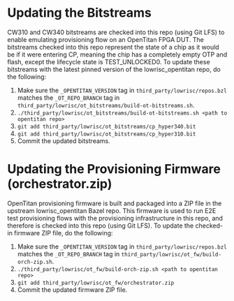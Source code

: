 # Updating the Bitstreams

CW310 and CW340 bitstreams are checked into this repo (using Git LFS) to enable emulating provisioning flow on an OpenTitan FPGA DUT.
The bitstreams checked into this repo represent the state of a chip as it would be if it were entering CP, meaning the chip has a completely empty OTP and flash, except the lifecycle state is TEST\_UNLOCKED0.
To update these bitstreams with the latest pinned version of the lowrisc\_opentitan repo, do the following:
1. Make sure the `_OPENTITAN_VERSION` tag in `third_party/lowrisc/repos.bzl` matches the `_OT_REPO_BRANCH` tag in `third_party/lowrisc/ot_bitstreams/build-ot-bitstreams.sh`.
1. `./third_party/lowrisc/ot_bitstreams/build-ot-bitstreams.sh <path to opentitan repo>`
1. `git add third_party/lowrisc/ot_bitstreams/cp_hyper340.bit`
1. `git add third_party/lowrisc/ot_bitstreams/cp_hyper310.bit`
1. Commit the updated bitstreams.

# Updating the Provisioning Firmware (orchestrator.zip)

OpenTitan provisioning firmware is built and packaged into a ZIP file in the upstream lowrisc\_opentitan Bazel repo.
This firmware is used to run E2E test provisioning flows with the provisioning infrastructure in this repo, and therefore is checked into this repo (using Git LFS).
To update the checked-in firmware ZIP file, do the following:
1. Make sure the `_OPENTITAN_VERSION` tag in `third_party/lowrisc/repos.bzl` matches the `_OT_REPO_BRANCH` tag in `third_party/lowrisc/ot_fw/build-orch-zip.sh`.
1. `./third_party/lowrisc/ot_fw/build-orch-zip.sh <path to opentitan repo>`
1. `git add third_party/lowrisc/ot_fw/orchestrator.zip`
1. Commit the updated firmware ZIP file.
